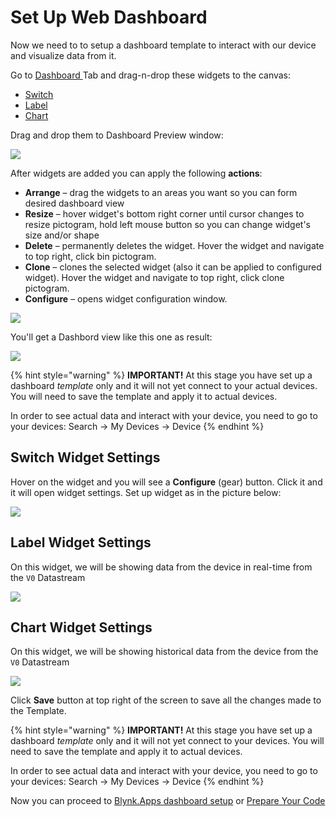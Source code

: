 # Set Up Web Dashboard

Now we need to to setup a dashboard template to interact with our device and visualize data from it.

Go to [Dashboard ](../../blynk.console/devices/device-profile/dashboard.md)Tab and drag-n-drop these widgets to the canvas:

* [Switch](../../blynk.console/templates/dashboard/switch.md)
* [Label](../../blynk.console/templates/dashboard/label.md)
* [Chart](../../blynk.console/templates/dashboard/chart.md)

Drag and drop them to Dashboard Preview window:

![](https://gblobscdn.gitbook.com/assets%2F-MBFTVMf7L6S67HOuqVC%2F-MVMYDq0TRdqW29XdjDl%2F-MVN7FVW7Np3NfDOn3a3%2Fadd_widgets.gif?alt=media&token=b1f61faa-acc1-46a8-ad65-5dff6b4039bc)

After widgets are added you can apply the following **actions**:

* **Arrange** – drag the widgets to an areas you want so you can form desired dashboard view
* **Resize** – hover widget's bottom right corner until cursor changes to resize pictogram, hold left mouse button so you can change widget's size and/or shape
* **Delete** – permanently deletes the widget. Hover the widget and navigate to top right, click bin pictogram.
* **Clone** – clones the selected widget \(also it can be applied to configured widget\). Hover the widget and navigate to top right, click clone pictogram.
* **Configure** – opens widget configuration window.

![](https://gblobscdn.gitbook.com/assets%2F-MBFTVMf7L6S67HOuqVC%2F-MVMYDq0TRdqW29XdjDl%2F-MVNG7AC55GueGyh3LsB%2Fwidget_ext_actions.gif?alt=media&token=b3652d5e-eff2-4187-97fd-58a588151e3b)

You'll get a Dashbord view like this one as result:

![](https://user-images.githubusercontent.com/72824404/119656472-690cfb00-be33-11eb-9f1e-668f0ebcf060.png)

{% hint style="warning" %}
**IMPORTANT!** At this stage you have set up a dashboard _template_ only and it will not yet connect to your actual devices. You will need to save the template and apply it to actual devices.

In order to see actual data and interact with your device, you need to go to your devices: Search -&gt; My Devices -&gt; Device 
{% endhint %}

## Switch Widget Settings

Hover on the widget and you will see a **Configure** \(gear\) button. Click it and it will open widget settings. Set up widget as in the picture below:

![](https://user-images.githubusercontent.com/72824404/119656543-7cb86180-be33-11eb-8e90-0aae4545a06f.png)

## Label Widget Settings

On this widget, we will be showing data from the device in real-time from the `V0` Datastream

![](https://user-images.githubusercontent.com/72824404/119656739-b2f5e100-be33-11eb-8816-5a013bb8d17e.png)

## Chart Widget Settings

On this widget, we will be showing historical data from the device from the `V0` Datastream

![](https://user-images.githubusercontent.com/72824404/119656767-bd17df80-be33-11eb-948d-93371e5afefd.png)

Click **Save** button at top right of the screen to save all the changes made to the Template.

{% hint style="warning" %}
**IMPORTANT!** At this stage you have set up a dashboard _template_ only and it will not yet connect to your devices. You will need to save the template and apply it to actual devices.

In order to see actual data and interact with your device, you need to go to your devices: Search -&gt; My Devices -&gt; Device 
{% endhint %}



Now you can proceed to [Blynk.Apps dashboard setup](set-up-mobile-app-dashboard.md) or [Prepare Your Code](prepare-code.md)

